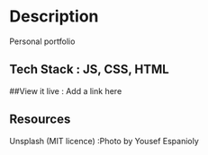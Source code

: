 # Description

Personal portfolio

## Tech Stack : JS, CSS, HTML

##View it live : Add a link here

## Resources

Unsplash (MIT licence) :Photo by Yousef Espanioly
